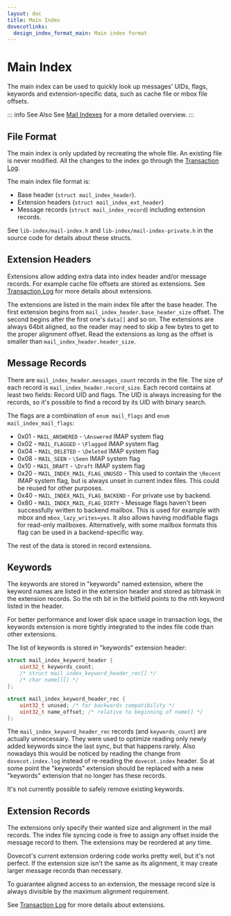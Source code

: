 ```yaml
---
layout: doc
title: Main Index
dovecotlinks:
  design_index_format_main: Main index format
---
```


# Main Index

The main index can be used to quickly look up messages' UIDs, flags,
keywords and extension-specific data, such as cache file or mbox file
offsets.

::: info See Also
See [Mail Indexes](index_format) for a more detailed overview.
:::

## File Format

The main index is only updated by recreating the whole file. An existing
file is never modified. All the changes to the index go through the
[Transaction Log](index_log).

The main index file format is:

* Base header (`struct mail_index_header`).
* Extension headers (`struct mail_index_ext_header`)
* Message records (`struct mail_index_record`) including extension records.

See `lib-index/mail-index.h` and `lib-index/mail-index-private.h` in the
source code for details about these structs.

## Extension Headers

Extensions allow adding extra data into index header and/or message records.
For example cache file offsets are stored as extensions. See
[Transaction Log](index_log) for more details about extensions.

The extensions are listed in the main index file after the base header. The
first extension begins from `mail_index_header.base_header_size`
offset. The second begins after the first one's `data[]` and so on.
The extensions are always 64bit aligned, so the reader may need to skip a few
bytes to get to the proper alignment offset. Read the extensions as long as
the offset is smaller than `mail_index_header.header_size`.

## Message Records

There are `mail_index_header.messages_count` records in the file. The size
of each record is `mail_index_header.record_size`. Each record
contains at least two fields: Record UID and flags. The UID is always
increasing for the records, so it's possible to find a record by its UID
with binary search.

The flags are a combination of `enum mail_flags` and
`enum mail_index_mail_flags`:

* 0x01 - `MAIL_ANSWERED` - `\Answered` IMAP system flag
* 0x02 - `MAIL_FLAGGED` - `\Flagged` IMAP system flag
* 0x04 - `MAIL_DELETED` - `\Deleted` IMAP system flag
* 0x08 - `MAIL_SEEN` - `\Seen` IMAP system flag
* 0x10 - `MAIL_DRAFT` - `\Draft` IMAP system flag
* 0x20 - `MAIL_INDEX_MAIL_FLAG_UNUSED` - This used to contain the `\Recent`
  IMAP system flag, but is always unset in current index files. This could be
  reused for other purposes.
* 0x40 - `MAIL_INDEX_MAIL_FLAG_BACKEND` - For private use by backend.
* 0x80 - `MAIL_INDEX_MAIL_FLAG_DIRTY` - Message flags haven't been
  successfully written to backend mailbox. This is used for example with mbox
  and `mbox_lazy_writes=yes`. It also allows having modifiable flags for
  read-only mailboxes. Alternatively, with some mailbox formats this flag
  can be used in a backend-specific way.

The rest of the data is stored in record extensions.

## Keywords

The keywords are stored in "keywords" named extension, where the keyword names
are listed in the extension header and stored as bitmask in the extension
records. So the nth bit in the bitfield points to the nth keyword
listed in the header.

For better performance and lower disk space usage in transaction logs, the
keywords extension is more tightly integrated to the index file code than
other extensions.

The list of keywords is stored in "keywords" extension header:

```c
struct mail_index_keyword_header {
    uint32_t keywords_count;
    /* struct mail_index_keyword_header_rec[] */
    /* char name[][] */
};

struct mail_index_keyword_header_rec {
    uint32_t unused; /* for backwards compatibility */
    uint32_t name_offset; /* relative to beginning of name[] */
};
```

The `mail_index_keyword_header_rec` records (and `keywords_count`)
are actually unnecessary. They were used to optimize reading only newly
added keywords since the last sync, but that happens rarely. Also
nowadays this would be noticed by reading the change from
`dovecot.index.log` instead of re-reading the `dovecot.index` header.
So at some point the "keywords" extension should be replaced with a new
"keywords" extension that no longer has these records.

It's not currently possible to safely remove existing keywords.

## Extension Records

The extensions only specify their wanted size and alignment in the mail
records. The index file syncing code is free to assign any offset inside
the message record to them. The extensions may be reordered at any time.

Dovecot's current extension ordering code works pretty well, but it's
not perfect. If the extension size isn't the same as its alignment, it
may create larger message records than necessary.

To guarantee aligned access to an extension, the message record size is
always divisible by the maximum alignment requirement.

See [Transaction Log](index_log) for more details about extensions.
